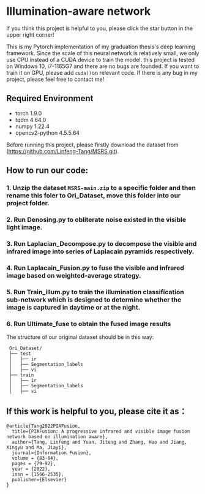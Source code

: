 # Illumination-aware network 

If you think this project is helpful to you, please click the star button in the upper right corner!

This is my Pytorch implementation of my graduation thesis's deep learning framework. Since the scale of this neural network is relatively small, we only use CPU instead of a CUDA device to train the model. this project is tested on Windows 10, i7-1165G7 and there are no bugs are founded. If you want to train it on GPU, please add ```cuda()```on relevant code.
If there is any bug in my project, please feel free to contact me!

## Required Environment
 - torch 1.9.0 
 - tqdm 4.64.0  
 - numpy 1.22.4
 - opencv2-python 4.5.5.64

Before running this project, please firstly download the dataset from (https://github.com/Linfeng-Tang/MSRS.git).

## How to run our code:

### 1. Unzip the dataset ```MSRS-main.zip``` to a specific folder and then rename this foler to Ori_Dataset, move this folder into our project folder.

### 2. Run Denosing.py to obliterate noise existed in the visible light image.

### 3. Run Laplacian_Decompose.py to decompose the visible and infrared image into series of Laplacain pyramids respectively.

### 4. Run Laplacain_Fusion.py to fuse the visible and infrared image based on weighted-average strategy.

### 5. Run Train_illum.py to train the illumination classification sub-network which is designed to determine whether the  image is captured in daytime or at the night.

### 6. Run Ultimate_fuse to obtain the fused image results


The structure of our original dataset should be in this way:
```shell
 Ori_Dataset/
 ├── test
 │   ├── ir
 │   ├── Segmentation_labels
 │   ├── vi
 ├── train
 │   ├── ir
 │   ├── Segmentation_labels
 │   ├── vi
```



## If this work is helpful to you, please cite it as：
```
@article{Tang2022PIAFusion,
  title={PIAFusion: A progressive infrared and visible image fusion network based on illumination aware},
  author={Tang, Linfeng and Yuan, Jiteng and Zhang, Hao and Jiang, Xingyu and Ma, Jiayi},
  journal={Information Fusion},
  volume = {83-84},
  pages = {79-92},
  year = {2022},
  issn = {1566-2535},
  publisher={Elsevier}
}
```
